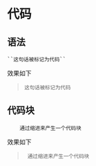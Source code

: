# 代码

## 语法

    ``这句话被标记为代码``

效果如下

> ``这句话被标记为代码``

## 代码块

        通过缩进来产生一个代码块

效果如下

>      通过缩进来产生一个代码块